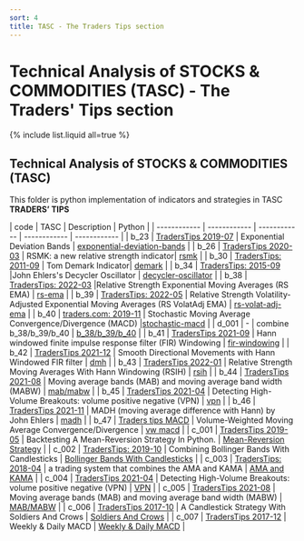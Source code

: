 ```yaml
---
sort: 4
title: TASC - The Traders Tips section 
---
```


# Technical Analysis of STOCKS & COMMODITIES (TASC) - The Traders' Tips section 



{% include list.liquid all=true %}


## Technical Analysis of STOCKS & COMMODITIES (TASC)

This folder is python implementation of indicators and strategies in TASC **TRADERS’ TIPS**


| code  | TASC  |  Description |   Python |
| ------------ | ------------ | ------------ | ------------ | ------------ |
| b_23  | [TradersTips 2019-07](https://traders.com/documentation/feedbk_docs/2019/07/traderstips.html)  |  Exponential Deviation Bands |   [exponential-deviation-bands](b_23_1_exponential-deviation-bands_intro_tasc201907./) |
| b_26  | [TradersTips 2020-03](https://traders.com/Documentation/FEEDbk_docs/2020/03/TradersTips.html)  |  RSMK: a new relative strength indicator|   [rsmk](b_26_1_rsmk_intro_tasc202003/) |
| b_30  |  [TradersTips: 2011-09](http://traders.com/documentation/feedbk_docs/2011/09/traderstips.html)   | Tom Demark Indicator|   [demark](b_30_1_demark_intro_tasc201109/) |
| b_34  | [TradersTips: 2015-09](https://traders.com/documentation/feedbk_docs/2015/09/traderstips.html)  |John Ehlers's Decycler Oscillator |   [decycler-oscillator](b_34_1_decycler-oscillator_intro_tasc201509/) |
| b_38  | [TradersTips: 2022-03](https://traders.com/Documentation/FEEDbk_docs/2022/03/TradersTips.html)   |Relative Strength Exponential Moving Averages (RS EMA)   | [rs-ema](b_38_1_rs-ema_intro_tasc202205_v1/)  |
| b_39  |  [TradersTips: 2022-05](https://traders.com/Documentation/FEEDbk_docs/2022/05/TradersTips.html) |  Relative Strength Volatility-Adjusted Exponential Moving Averages (RS VolatAdj EMA) | [rs-volat-adj-ema](b_39_1_rs-volat-adj-ema_intro_tasc202203/)  |
| b_40  |   [traders.com: 2019-11](https://traders.com/Documentation/FEEDbk_docs/2019/11/TradersTips.html)  | Stochastic Moving Average Convergence/Divergence (MACD) |[stochastic-macd](b_40_1_stochastic-macd_intro_tasc201911/)  |
| d_001  |  - | combine b_38/b_39/b_40  | [ b_38/b_39/b_40](d_001_b38-b39-b40/)  |
| b_41  | [TradersTips 2021-09](http://traders.com/Documentation/FEEDbk_docs/2021/09/TradersTips.html)  |  Hann windowed finite impulse response filter (FIR) Windowing |   [fir-windowing](b_41_1_fir-windowing_intro_tasc202109/) |
| b_42  | [ TradersTips 2021-12](https://traders.com/Documentation/FEEDbk_docs/2021/12/TradersTips.html)  |  Smooth Directional Movements with Hann Windowed FIR filter |   [dmh](b_42_1_dmh_intro_tasc202112/) |
| b_43  | [TradersTips 2022-01](https://traders.com/Documentation/FEEDbk_docs/2022/01/TradersTips.html)  |  Relative Strength Moving Averages With Hann Windowing (RSIH) |   [rsih](b_43_1_rsih_intro_tasc202201/) |
| b_44  | [TradersTips 2021-08](https://traders.com/Documentation/FEEDbk_docs/2021/08/TradersTips.html)  |  Moving average bands (MAB) and moving average band width (MABW)  |   [mab/mabw](b_44_1_mab_intro_tasc202108/) |
| b_45  | [TradersTips 2021-04](https://traders.com/Documentation/FEEDbk_docs/2021/04/TradersTips.html)  |  Detecting High-Volume Breakouts: volume positive negative (VPN) |   [vpn](b_45_1_vpn_intro_tasc202104/) |
| b_46  | [TradersTips 2021-11](https://traders.com/Documentation/FEEDbk_docs/2021/11/TradersTips.html)  |  MADH (moving average difference with Hann) by John Ehlers |   [madh](b_46_1_madh_intro_tasc202111/) |
| b_47  | [Traders tips MACD](https://traders.com/documentation/feedbk_docs/2009/10/traderstips.html)  |  Volume-Weighted Moving Average Convergence/Divergence |   [vw macd](b_47_1_vw_macd_intro_tasc200910/) |
| c_001  | [TradersTips 2019-05](https://traders.com/documentation/feedbk_docs/2019/05/traderstips.html)  |  Backtesting A Mean-Reversion Strategy In Python. |   [Mean-Reversion Strategy](c_001_tasc201905/) |
| c_002  | [TradersTips: 2019-10](https://traders.com/documentation/feedbk_docs/2019/10/traderstips.html)  |  Combining Bollinger Bands With Candlesticks |   [Bollinger Bands With Candlesticks](c_002_tasc201905/) |
| c_003  | [TradersTips: 2018-04](https://traders.com/documentation/feedbk_docs/2018/04/traderstips.html)  |   a trading system that combines the AMA and KAMA |   [AMA and KAMA](c_003_tasc201905) |
| c_004  | [TradersTips 2021-04](https://traders.com/Documentation/FEEDbk_docs/2021/04/TradersTips.html)  |  Detecting High-Volume Breakouts: volume positive negative (VPN) |   [VPN](c_004_tasc202104/) |
| c_005  | [TradersTips 2021-08](https://traders.com/Documentation/FEEDbk_docs/2021/08/TradersTips.html)  |  Moving average bands (MAB) and moving average band width (MABW)  |   [MAB/MABW](c_005_tasc202108/) |
| c_006  | [TradersTips 2017-10](https://traders.com/Documentation/FEEDbk_docs/2017/10/TradersTips.html)  |  A Candlestick Strategy With Soldiers And Crows |   [ Soldiers And Crows](c_006_tasc201710/) |
| c_007  | [TradersTips 2017-12](https://traders.com/Documentation/FEEDbk_docs/2017/12/TradersTips.html)  |  Weekly & Daily MACD |   [Weekly & Daily MACD](c_007_tasc201712/) |


